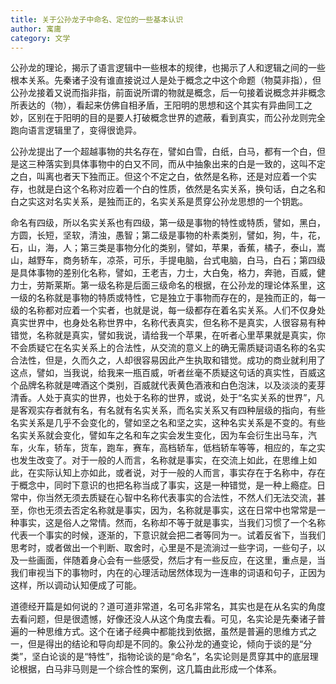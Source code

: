 ```yaml
---
title: 关于公孙龙子中命名、定位的一些基本认识
author: 寓庸
category: 文学
---
```

           

公孙龙的理论，揭示了语言逻辑中一些根本的规律，也揭示了人和逻辑之间的一些根本关系。先秦诸子没有谁直接说过人是处于概念之中这个命题（物莫非指），但公孙龙接着又说而指非指，前面说所谓的物就是概念，后一句接着说概念并非概念所表达的（物），看起来仿佛自相矛盾，王阳明的思想和这个其实有异曲同工之妙，区别在于阳明的目的是要人打破概念世界的遮蔽，看到真实，而公孙龙则完全跑向语言逻辑里了，变得很诡异。

 公孙龙提出了一个超越事物的共名存在，譬如白雪，白纸，白马，都有一个白，但是这三种落实到具体事物中的白又不同，而从中抽象出来的白是一致的，这叫不定之白，叫离也者天下独而正。但这个不定之白，依然是名称，还是对应着一个实存，也就是白这个名称对应着一个白的性质，依然是名实关系，换句话，白之名和白之实这对名实关系，是独而正的，名实关系是贯穿公孙龙思想的一个钥匙。

 命名有四级，所以名实关系也有四级，第一级是事物的特性或特质，譬如，黑白，方圆，长短，坚软，清浊，愚智；第二级是事物的朴素类别，譬如，狗，牛，花，石，山，海，人；第三类是事物分化的类别，譬如，苹果，香蕉，橘子，泰山，嵩山，越野车，商务轿车，凉茶，可乐，手提电脑，台式电脑，白马，白石；第四级是具体事物的差别化名称，譬如，王老吉，力士，大白兔，格力，奔驰，百威，健力士，劳斯莱斯。第一级名称是后面三级命名的根据，在公孙龙的理论体系里，这一级的名称就是事物的特质或特性，它是独立于事物而存在的，是独而正的，每一级的名称都对应着一个实者，也就是说，每一级都存在着名实关系。人们不仅身处真实世界中，也身处名称世界中，名称代表真实，但名称不是真实，人很容易有种错觉，名称就是真实，譬如我说，请给我一个苹果，在听者心里苹果就是真实，你不会质疑它在名实关系上的合法性，从交流的意义上的确无需质疑词语名称的名实合法性，但是，久而久之，人却很容易因此产生执取和错觉。成功的商业就利用了这点，譬如，当我说，给我来一瓶百威，听者丝毫不质疑这句话的真实性，百威这个品牌名称就是啤酒这个类别，百威就代表黄色酒液和白色泡沫，以及淡淡的麦芽清香。人处于真实的世界，也处于名称的世界，或说，处于“名实关系的世界”，凡是客观实存者就有名，有名就有名实关系，而名实关系又有四种层级的指向，有些名实关系是几乎不会变化的，譬如坚之名和坚之实，这种名实关系是不变的。有些名实关系就会变化，譬如车之名和车之实会发生变化，因为车会衍生出马车，汽车，火车，轿车，货车，跑车，赛车，高档轿车，低档轿车等等，相应的，车之实也发生改变了。对于一般的人而言，名称就是事实，在交流上如此，在思维上如此，在实际认知上亦如此，或者说，对于一般的人而言，事实存在于名称中，存在于概念中，同时下意识的也把名称当成了事实，这是一种错觉，是一种上瘾症。日常中，你当然无须去质疑在心智中名称代表事实的合法性，不然人们无法交流，甚至，你也无须去否定名称就是事实，因为，名称就是事实，这在日常中也常常是一种事实，这是俗人之常情。然而，名称却不等于就是事实，当我们习惯了一个名称代表一个事实的时候，逐渐的，下意识就会把二者等同为一。试着反省下，当我们思考时，或者做出一个判断、取舍时，心里是不是流淌过一些字词，一些句子，以及一些画面，伴随着身心会有一些感受，然后才有一些反应，在这里，重点是，当我们审视当下的事物时，内在的心理活动居然体现为一连串的词语和句子，正因为这样，所以调动认知便成了可能。

 道德经开篇是如何说的？道可道非常道，名可名非常名，其实也是在从名实的角度去看问题，但是很遗憾，好像还没人从这个角度去看。可见，名实论是先秦诸子普遍的一种思维方式。这个在诸子经典中都能找到依据，虽然是普遍的思维方式之一，但是得出的结论和导向却是不同的。象公孙龙的通变论，倾向于谈的是“分类”，坚白论谈的是“特性”，指物论谈的是“命名”，名实论则是贯穿其中的底层理论根据，白马非马则是一个综合性的案例，这几篇由此形成一个体系。